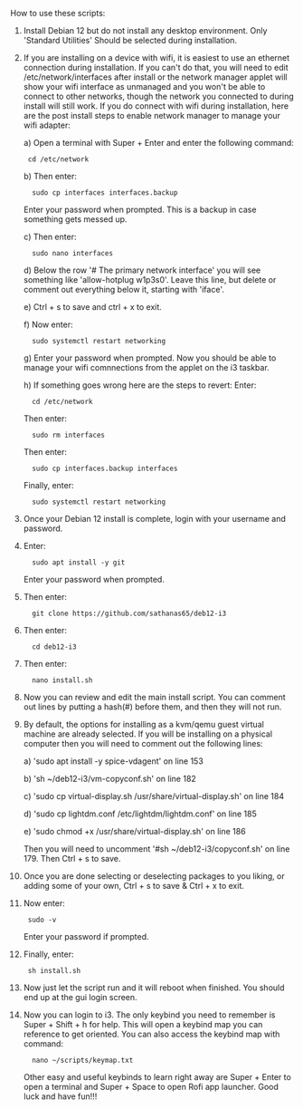 How to use these scripts:

1. Install Debian 12 but do not install any desktop environment. Only 'Standard Utilities' Should be selected during installation.
2. If you are installing on a device with wifi, it is easiest to use an ethernet connection during installation. 
   If you can't do that, you will need to edit /etc/network/interfaces after install or the network manager applet will show your
   wifi interface as unmanaged and you won't be able to connect to other networks, though the network you connected to during install
   will still work. If you do connect with wifi during installation, here are the post install steps to enable network manager to manage
   your wifi adapter:
   
     a) Open a terminal with Super + Enter and enter the following command:
   
        cd /etc/network
   
     b) Then enter:
   
         sudo cp interfaces interfaces.backup
      Enter your password when prompted. This is a backup in case something gets messed up.
   
     c) Then enter:

         sudo nano interfaces
     d) Below the row '# The primary network interface' you will see something like 'allow-hotplug w1p3s0'. Leave this line, but delete
        or comment out everything below it, starting with 'iface'.
   
     e) Ctrl + s to save and ctrl + x to exit.
   
     f) Now enter:

         sudo systemctl restart networking
   
     g) Enter your password when prompted. Now you should be able to manage your wifi comnnections from the applet on the i3 taskbar.
   
     h) If something goes wrong here are the steps to revert:
   Enter:
   
         cd /etc/network
   Then enter:

         sudo rm interfaces
   
   Then enter:

         sudo cp interfaces.backup interfaces
   Finally, enter:
   
         sudo systemctl restart networking
   
3. Once your Debian 12 install is complete, login with your username and password.
4. Enter:

         sudo apt install -y git
   Enter your password when prompted. 
5. Then enter:

         git clone https://github.com/sathanas65/deb12-i3
6. Then enter:

         cd deb12-i3
7. Then enter:

         nano install.sh
8. Now you can review and edit the main install script. You can comment out lines by putting a hash(#) before them, and then they will not run.
9. By default, the options for installing as a kvm/qemu guest virtual machine are already selected. If you will be installing on a physical computer
    then you will need to comment out the following lines:
    
    a) 'sudo apt install -y spice-vdagent' on line 153
    
    b) 'sh ~/deb12-i3/vm-copyconf.sh' on line 182
    
    c) 'sudo cp virtual-display.sh /usr/share/virtual-display.sh' on line 184
    
    d) 'sudo cp lightdm.conf /etc/lightdm/lightdm.conf' on line 185
    
    e) 'sudo chmod +x /usr/share/virtual-display.sh' on line 186
    
    Then you will need to uncomment '#sh ~/deb12-i3/copyconf.sh' on line 179. Then Ctrl + s to save.
    
10. Once you are done selecting or deselecting packages to you liking, or adding some of your own, Ctrl + s to save & Ctrl + x to exit.
11. Now enter:

         sudo -v
    Enter your password if prompted.
12. Finally, enter:

         sh install.sh
13. Now just let the script run and it will reboot when finished. You should end up at the gui login screen.
14. Now you can login to i3. The only keybind you need to remember is Super + Shift + h for help. This will open a keybind map you can reference to
    get oriented. You can also access the keybind map with command:

          nano ~/scripts/keymap.txt

    Other easy and useful keybinds to learn right away are Super + Enter to open a terminal and Super + Space to open Rofi app launcher.
    Good luck and have fun!!!
